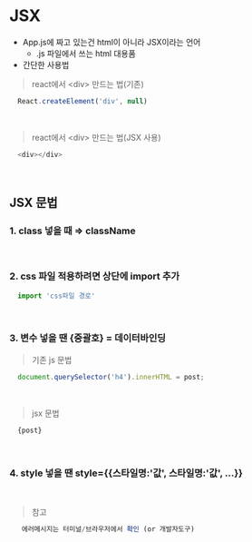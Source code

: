 # JSX
- App.js에 짜고 있는건 html이 아니라 JSX이라는 언어
  - .js 파일에서 쓰는 html 대용품
- 간단한 사용법

> react에서 \<div> 만드는 법(기존)
```javascript
  React.createElement('div', null)
```

<br>

> react에서 \<div> 만드는 법(JSX 사용)
```javascript
  <div></div>
```

<br>

JSX 문법
---
### 1. class 넣을 때 ⇒ className

<br>

### 2. css 파일 적용하려면 상단에 import 추가
```javascript
  import 'css파일 경로'
```

<br>

### 3. 변수 넣을 땐 {중괄호} = 데이터바인딩
> 기존 js 문법
```javascript
  document.querySelector('h4').innerHTML = post;
```

<br>

> jsx 문법
```javascript
  {post}
```

<br>

### 4. style 넣을 땐 style={{스타일명:'값', 스타일명:'값', ...}}

<br>

> 참고
```javascript
   에러메시지는 터미널/브라우저에서 확인 (or 개발자도구)
```

<br>
